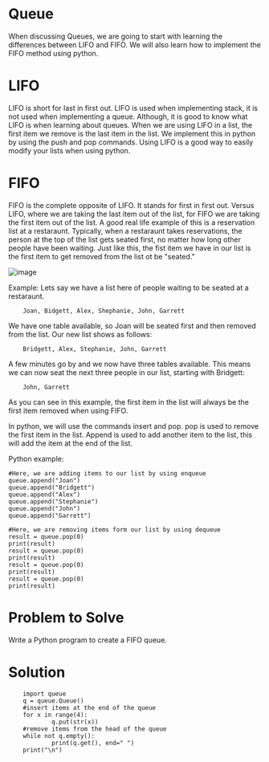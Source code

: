 # Queue
When discussing Queues, we are going to start with learning the differences between LIFO and FIFO.  We will also learn how to implement the FIFO method using python.

# LIFO
LIFO is short for last in first out.  LIFO is used when implementing stack, it is not used when implementing a queue.  Although, it is good to know what LIFO is when learning about queues.  When we are using LIFO in a list, the first item we remove is the last item in the list.  We implement this in python by using the push and pop commands.  Using LIFO is a good way to easily modify your lists when using python.

# FIFO
FIFO is the complete opposite of LIFO.  It stands for first in first out.  Versus LIFO, where we are taking the last item out of the list, for FIFO we are taking the first item out of the list.  A good real life example of this is a reservation list at a restaraunt.  Typically, when a restaraunt takes reservations, the person at the top of the list gets seated first, no matter how long other people have been waiting.  Just like this, the fist item we have in our list is the first item to get removed from the list ot be "seated."

![image](https://user-images.githubusercontent.com/75501838/207482195-5a8c667e-f694-48eb-b872-bcb57880549d.png)

Example:
Lets say we have a list here of people waiting to be seated at a restaraunt.

        Joan, Bidgett, Alex, Shephanie, John, Garrett

We have one table available, so Joan will be seated first and then removed from the list.  Our new list shows as follows:

        Bridgett, Alex, Stephanie, John, Garrett

A few minutes go by and we now have three tables available.  This means we can now seat the next three people in our list, starting with Bridgett:

        John, Garrett
        
As you can see in this example, the first item in the list will always be the first item removed when using FIFO.

In python, we will use the commands insert and pop.  pop is used to remove the first item in the list.  Append is used to add another item to the list, this will add the item at the end of the list.

Python example:

    #Here, we are adding items to our list by using enqueue
    queue.append("Joan")
    queue.append("Bridgett")
    queue.append("Alex")
    queue.append("Stephanie")
    queue.append("John")
    queue.append("Garrett")

    #Here, we are removing items form our list by using dequeue
    result = queue.pop(0)
    print(result)
    result = queue.pop(0)
    print(result)
    result = queue.pop(0)
    print(result)
    result = queue.pop(0)
    print(result)
    
# Problem to Solve
Write a Python program to create a FIFO queue.
    
# Solution
        import queue
        q = queue.Queue()
        #insert items at the end of the queue 
        for x in range(4):
                q.put(str(x))
        #remove items from the head of the queue 
        while not q.empty():
                print(q.get(), end=" ")
        print("\n")
